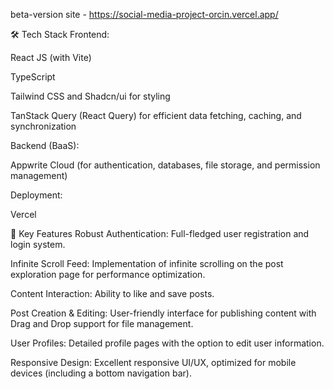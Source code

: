 beta-version
site - https://social-media-project-orcin.vercel.app/

🛠️ Tech Stack
Frontend:

React JS (with Vite)

TypeScript

Tailwind CSS and Shadcn/ui for styling

TanStack Query (React Query) for efficient data fetching, caching, and synchronization

Backend (BaaS):

Appwrite Cloud (for authentication, databases, file storage, and permission management)

Deployment:

Vercel


🚀 Key Features
Robust Authentication: Full-fledged user registration and login system.

Infinite Scroll Feed: Implementation of infinite scrolling on the post exploration page for performance optimization.

Content Interaction: Ability to like and save posts.

Post Creation & Editing: User-friendly interface for publishing content with Drag and Drop support for file management.

User Profiles: Detailed profile pages with the option to edit user information.

Responsive Design: Excellent responsive UI/UX, optimized for mobile devices (including a bottom navigation bar).

